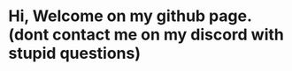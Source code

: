   <h1>Hi, Welcome on my github page. (dont contact me on my discord with stupid questions)</h1>
</br>
